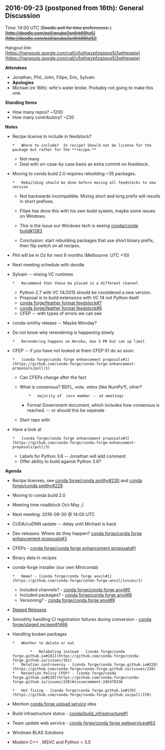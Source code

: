 ## 2016-09-23 (postponed from 16th): General Discussion

Time: 14:00 UTC (<s>Doodle poll for time preferences: </s>[](http://doodle.com/poll/qeubq3sn6rk66hz5))<s>[http://doodle.com/poll/qeubq3sn6rk66hz5](http://doodle.com/poll/qeubq3sn6rk66hz5))</s>

Hangout link: [](https://hangouts.google.com/call/v5olhwzpfzgzpoq5i3wthjpqpie)[https://hangouts.google.com/call/v5olhwzpfzgzpoq5i3wthjpqpie](https://hangouts.google.com/call/v5olhwzpfzgzpoq5i3wthjpqpie)

**Attendees**

*   Jonathan, Phil, John, Filipe,  Eric, Sylvain
*   **Apologies**
*   Michael (re 16th): wife's water broke. Probably not going to make this one. 

**Standing Items**

*   How many repos? ~1200
*   How many contributors? ~230

**Notes**

*   Recipe license to include in feedstock?

        *   Where to include?  In recipe? Should not be license for the package but rather for the **recipe.**
    *   Not many
    *   Deal with on-case-by case basis as extra commit on feedstock.

*   Moving to conda build 2.0 requires rebuilding ~35 packages.

        *   Rebuilding should be done before moving all feedstocks to new version
    *   Not backwards incompatible.  Mixing short and long prefix will results in short prefixes.
    *   Filipe has done this with his own build system, maybe some issues on Windows.

    *   This is the issue our Windows tech is seeing [conda/conda build#1383](https://github.com/conda/conda-build/pull/1383)

    *   Conclusion: start rebuilding packages that use short binary prefix, then flip switch on all recipes.

*   Phil will be in Oz for next 6 months (Melbourne: UTC +10)
*   Next meeting schedule with doodle
*   Sylvain -- mixing VC runtimes

        *   Recommend that these be placed in a different channel
    *   Python 2.7 with VC 14/2015 should be considered a new version.
    *   Proposal is to build extensions with VC 14 not Python itself
    *   [conda forge/feather format feedstock#7](https://github.com/conda-forge/feather-format-feedstock/pull/7)
    *   [conda forge/feather format feedstock#6](https://github.com/conda-forge/feather-format-feedstock/pull/6)
    *   CFEP -- with types of errors we can see

*   conda-smithy release -- Maybe Monday?
*   Do not know why rerendering is happening slowly

        *   Rerendering happens on Heroku, max 5 PR but can up limit

*   CFEP -- if you have not looked at them CFEP 01 do so soon:

        *   [conda forge/conda forge enhancement proposals#1](https://github.com/conda-forge/conda-forge-enhancement-proposals/pull/1)
    *   Can CFEPs change after the fact
    *   What is consensus?  BDFL, vote, vetos (like NumPy?), other?

                *   majority of  core member -- at meetings

        *   Formal Government document, which includes how consensus is reached. -- or should this be seperate
    *   Start repo with 

*   Have a look at 

        *   [conda forge/conda forge enhancement proposals#3](https://github.com/conda-forge/conda-forge-enhancement-proposals/pull/3)
    *   Labels for Python 3.6 -- Jonathan will add comment
    *   Offer ability to build against Python 3.6?

**Agenda**

*   Recipe licenses, see [conda forge/conda smithy#230](https://github.com/conda-forge/conda-smithy/pull/230) and [conda forge/conda smithy#229](https://github.com/conda-forge/conda-smithy/issues/229)
*   Moving to conda build 2.0

*   Meeting time roadblock Oct-May ;)
*   Next meeting: 2016-09-30 @ 14:00 UTC
*   CUDA/cuDNN update -- delay until Michael is back
*   Dev releases: Where do they happen? [conda forge/conda forge enhancement proposals#3](https://github.com/conda-forge/conda-forge-enhancement-proposals/pull/3)
*   CFEPs - [conda forge/conda forge enhancement proposals#1](https://github.com/conda-forge/conda-forge-enhancement-proposals/pull/1)

*   Binary data in recipes
*   conda-forge installer (our own Miniconda)

        *   Name? - [conda forge/conda forge anvil#1](https://github.com/conda-forge/conda-forge-anvil/issues/1)
    *   Included channels? - [conda forge/conda forge anvil#5](https://github.com/conda-forge/conda-forge-anvil/issues/5)
    *   Included packages? - [conda forge/conda forge anvil#8](https://github.com/conda-forge/conda-forge-anvil/issues/8)
    *   Versioning? - [conda forge/conda forge anvil#9](https://github.com/conda-forge/conda-forge-anvil/issues/9)

*   [Staged Releases](https://conda-forge.hackpad.com/DZNKZdgiMbF)
*   Smoothly handling CI registration failures during conversion - [conda forge/staged recipes#1466](https://github.com/conda-forge/staged-recipes/pull/1466)
*   Handling broken packages

        *   Whether to delete or not

                *   Relabeling instead - [conda forge/conda forge.github.io#181](https://github.com/conda-forge/conda-forge.github.io/issues/181)
        *   Deletion controversy - [conda forge/conda forge.github.io#220](https://github.com/conda-forge/conda-forge.github.io/issues/220)
        *   Retention Policy CFEP? - [conda forge/conda forge.github.io#220](https://github.com/conda-forge/conda-forge.github.io/issues/220)#issuecomment-245478336

        *   Hot fixing - [conda forge/conda forge.github.io#170](https://github.com/conda-forge/conda-forge.github.io/pull/170)

*   Mention [conda forge upload service](https://conda-forge.hackpad.com/N5evEX7bZAf) idea
*   Build infrastructure status - [conda/build_infrastructure#1](https://github.com/conda/build_infrastructure/issues/1)
*   Team update web service - [conda forge/conda forge webservices#63](https://github.com/conda-forge/conda-forge-webservices/issues/63)
*   Windows BLAS Solutions

*   Modern C++ , MSVC and Python < 3.5 